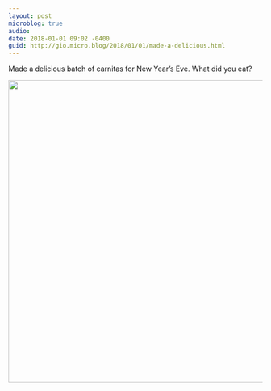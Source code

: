 ```yaml
---
layout: post
microblog: true
audio: 
date: 2018-01-01 09:02 -0400
guid: http://gio.micro.blog/2018/01/01/made-a-delicious.html
---
```

Made a delicious batch of carnitas for New Year’s Eve. What did you eat?

<img src="http://gio.micro.blog/uploads/2018/77c05441b8.jpg" width="600" height="599" />
